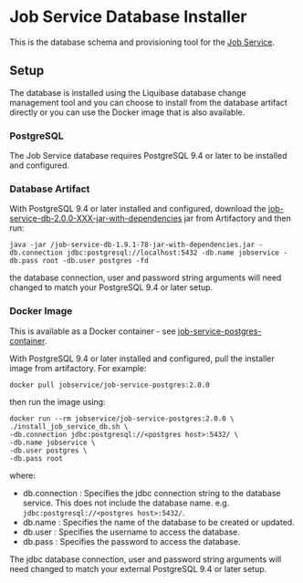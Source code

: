 # Job Service Database Installer

This is the database schema and provisioning tool for the [Job Service](../job-service). 

## Setup

The database is installed using the Liquibase database change management tool and you can choose to install from the database artifact directly or you can use the Docker image that is  also available.

### PostgreSQL
The Job Service database requires PostgreSQL 9.4 or later to be installed and configured. 

### Database Artifact
With PostgreSQL 9.4 or later installed and configured, download the [job-service-db-2.0.0-XXX-jar-with-dependencies](https://oss.sonatype.org/content/repositories/snapshots/com/github/jobservice/job-service-db/2.0.0-SNAPSHOT/) jar from Artifactory and then run:

	java -jar /job-service-db-1.9.1-78-jar-with-dependencies.jar -db.connection jdbc:postgresql://localhost:5432 -db.name jobservice -db.pass root -db.user postgres -fd

the database connection, user and password string arguments will need changed to match your PostgreSQL 9.4 or later setup.

### Docker Image
This is available as a Docker container - see [job-service-postgres-container](../job-service-postgres-container).

With PostgreSQL 9.4 or later installed and configured, pull the installer image from artifactory. For example:

	docker pull jobservice/job-service-postgres:2.0.0

then run the image using:

	docker run --rm jobservice/job-service-postgres:2.0.0 \
	./install_job_service_db.sh \
	-db.connection jdbc:postgresql://<postgres host>:5432/ \
	-db.name jobservice \
	-db.user postgres \
	-db.pass root

where:

*   db.connection  : Specifies the jdbc connection string to the database service. This does not include the database name.  e.g. `jdbc:postgresql://<postgres host>:5432/`.
*   db.name  :  Specifies the name of the database to be created or updated.
*   db.user  :  Specifies the username to access the database.
*   db.pass  :  Specifies the password to access the database.

The jdbc database connection, user and password string arguments will need changed to match your external PostgreSQL 9.4 or later setup.
